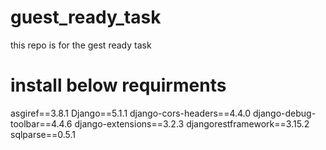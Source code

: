 # guest_ready_task
this repo is for the gest ready task


# install below requirments
asgiref==3.8.1
Django==5.1.1
django-cors-headers==4.4.0
django-debug-toolbar==4.4.6
django-extensions==3.2.3
djangorestframework==3.15.2
sqlparse==0.5.1



